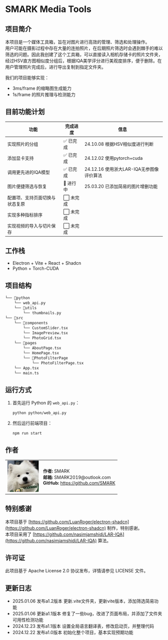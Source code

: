 # SMARK Media Tools

## 项目简介
本项目是一个媒体工具箱，旨在对图片进行高效的管理、筛选和处理操作。  
用户可能在摄影过程中存在大量的连拍照片，在后期照片筛选时会遇到棘手的难以筛选的问题。因此我创建了这个工具箱，可以直接读入相机存储卡的照片文件夹，经过HSV直方图相似度分组后，根据IQA美学评分进行美观度排序，便于删除。在用户管理照片完成后，进行导出复制到指定文件夹。

我们的项目能够实现：  
- 3ms/frame 的缩略图生成能力  
- 1s/frame 的照片推理与检测能力  

## 目前功能计划

| 功能 | 完成进度 | 信息 |
| --- | --- | --- |
| 实现照片的分组 | ✅ 已完成 | 24.10.08 根据HSV相似度进行判断 |
| 添加显卡支持 | ✅ 已完成 | 24.12.02 使用pytorch+cuda |
| 调用更先进的IQA模型 | ✅ 已完成 | 24.12.16 使用浙大LAR-IQA无参图像评价算法 |
| 图片便捷筛选与恢复 | 🚧 进行中 | 25.03.20 已添加简易的图片增删功能 |
| 配置项、支持页面切换与状态复原 | ⬜ 未完成 | |
| 实现多种指标排序 | ⬜ 未完成 | |
| 实现视频的导入与切片保存 | ⬜ 未完成 | |

## 工作栈
- Electron + Vite + React + Shadcn
- Python + Torch-CUDA

## 项目结构
```
└── 📁python
    └── web_api.py
    └── 📁utils
        └── thumbnails.py
└── 📁src
    └── 📁components
        └── CustomSlider.tsx
        └── ImagePreview.tsx
        └── PhotoGrid.tsx
    └── 📁pages
        └── AboutPage.tsx
        └── HomePage.tsx
        └── 📁PhotoFilterPage
            └── PhotoFilterPage.tsx
    └── App.tsx
    └── main.ts
```

## 运行方式
1. 首先运行 Python 的 `web_api.py`：
    ```bash
    python python/web_api.py
    ```

2. 然后运行前端项目：
    ```bash
    npm run start
    ```

## 作者
<table>
  <tr>
    <td><img src="src/assets/images/avatar.jpg" alt="SMARK's Avatar" width="100" height="100"></td>
    <td>
      <strong>作者:</strong> SMARK<br>
      <strong>邮箱:</strong> SMARK2019@outlook.com<br>
      <strong>GitHub:</strong> <a href="https://github.com/SMARK">https://github.com/SMARK</a>
    </td>
  </tr>
</table>

## 特别感谢
本项目基于 [https://github.com/LuanRoger/electron-shadcn](https://github.com/LuanRoger/electron-shadcn) 制作，特别感谢。  
本项目采用了 [https://github.com/nasimjamshidi/LAR-IQA](https://github.com/nasimjamshidi/LAR-IQA) 算法。

## 许可证
此项目基于 Apache License 2.0 协议发布，详情请参见 LICENSE 文件。

## 更新日志
- 2025.01.06 发布a1.2版本 更新.vite文件夹，更新vite版本，添加筛选简易功能  
- 2025.01.06 更新a1.1版本 修复了一些bug，改进了页面布局，并添加了文件夹可用性检测功能  
- 2024.12.23 发布a1.1版本 设置全局语言翻译表，修改启动页，并整理代码  
- 2024.12.22 发布a1.0版本 初始化整个项目，基本实现预期功能
